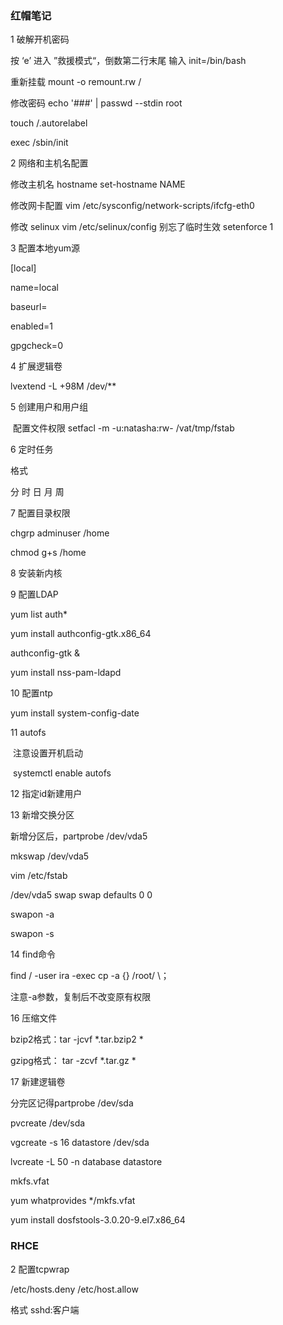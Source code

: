 ### 红帽笔记

1 破解开机密码

 按 ‘e’ 进入 ”救援模式“，倒数第二行末尾  输入 init=/bin/bash

重新挂载 mount -o remount.rw /

修改密码 echo '###' | passwd --stdin root

touch /.autorelabel

exec /sbin/init

2 网络和主机名配置

修改主机名  hostname set-hostname NAME

修改网卡配置  vim /etc/sysconfig/network-scripts/ifcfg-eth0

修改 selinux    vim /etc/selinux/config  别忘了临时生效  setenforce 1

3 配置本地yum源

[local]

name=local

baseurl=

enabled=1

gpgcheck=0

4 扩展逻辑卷

lvextend -L +98M /dev/**

5  创建用户和用户组

​     配置文件权限 setfacl -m -u:natasha:rw- /vat/tmp/fstab

6 定时任务

  格式

  分 时 日 月 周

7 配置目录权限

  chgrp  adminuser /home

  chmod g+s /home

8 安装新内核

9 配置LDAP

yum list auth*

yum install authconfig-gtk.x86_64

authconfig-gtk &

yum install nss-pam-ldapd

10  配置ntp

yum install system-config-date

11 autofs

​	注意设置开机启动

​	systemctl enable autofs

12 指定id新建用户

13 新增交换分区

新增分区后，partprobe /dev/vda5

mkswap /dev/vda5

vim /etc/fstab

/dev/vda5	swap	swap	defaults	0	0

swapon -a

swapon -s

14  find命令

find / -user ira -exec cp -a {} /root/ \；

注意-a参数，复制后不改变原有权限

16 压缩文件

bzip2格式：tar -jcvf *.tar.bzip2 *

gzipg格式： tar -zcvf  *.tar.gz *

17  新建逻辑卷

分完区记得partprobe /dev/sda

pvcreate /dev/sda

vgcreate -s 16 datastore /dev/sda

lvcreate -L 50 -n database datastore

mkfs.vfat

yum whatprovides */mkfs.vfat

yum install dosfstools-3.0.20-9.el7.x86_64

### RHCE

2 配置tcpwrap

/etc/hosts.deny  /etc/host.allow

格式  sshd:客户端

